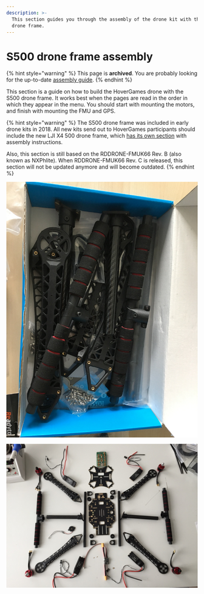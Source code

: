 ```yaml
---
description: >-
  This section guides you through the assembly of the drone kit with the S500
  drone frame.
---
```


# S500 drone frame assembly

{% hint style="warning" %}
This page is **archived**. You are probably looking for the up-to-date [assembly guide](../../userguide/assembly/).
{% endhint %}

This section is a guide on how to build the HoverGames drone with the S500 drone frame. It works best when the pages are read in the order in which they appear in the menu. You should start with mounting the motors, and finish with mounting the FMU and GPS.

{% hint style="warning" %}
The S500 drone frame was included in early drone kits in 2018. All new kits send out to HoverGames participants should include the new LJI X4 500 drone frame, which [has its own section](../../userguide/assembly/) with assembly instructions.

Also, this section is still based on the RDDRONE-FMUK66 Rev. B (also known as NXPhlite). When RDDRONE-FMUK66 Rev. C is released, this section will not be updated anymore and will become outdated.
{% endhint %}

![S500 drone frame in its own box.](../../.gitbook/assets/s500framebox.JPG)

![Parts of the S500 drone frame, and other components included in the drone kit.](../../.gitbook/assets/s500framecomponents.JPG)
